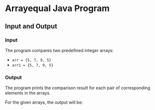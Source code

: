 # Arrayequal Java Program

## Input and Output

### Input

The program compares two predefined integer arrays:

- `arr = {5, 7, 9, 5}`
- `arr1 = {5, 7, 9, 5}`

### Output

The program prints the comparison result for each pair of corresponding elements in the arrays. 

For the given arrays, the output will be:

